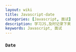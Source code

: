 ```yaml
---
layout: wiki
title: Javascript-date
categories: [Javascript, 面试]
description: 学习JS,及时记录下来
keywords: Javascript, 面试
---
```


### `Date`